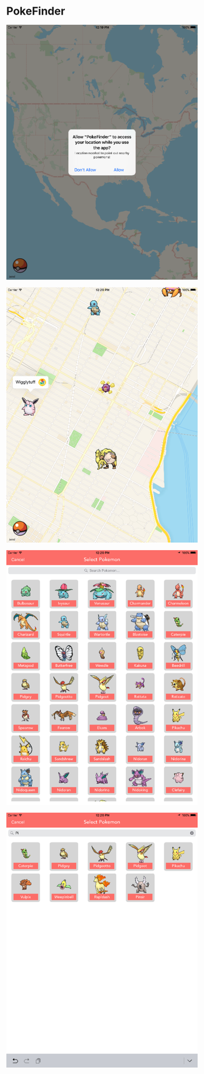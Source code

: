 # PokeFinder
![PokeFinder](https://raw.githubusercontent.com/aadityanarvekar/PokeFinder/master/PokeFinder1.png)<br><br>
![PokeFinder](https://raw.githubusercontent.com/aadityanarvekar/PokeFinder/master/PokeFinder2.png)<br><br>
![PokeFinder](https://raw.githubusercontent.com/aadityanarvekar/PokeFinder/master/PokeFinder3.png)<br><br>
![PokeFinder](https://raw.githubusercontent.com/aadityanarvekar/PokeFinder/master/PokeFinder4.png)
